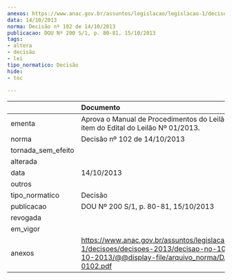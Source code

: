 ```yaml
---
anexos: https://www.anac.gov.br/assuntos/legislacao/legislacao-1/decisoes/decisoes-2013/decisao-no-102-de-14-10-2013/@@display-file/arquivo_norma/DA2013-0102.pdf
data: 14/10/2013
norma: Decisão nº 102 de 14/10/2013
publicacao: DOU Nº 200 S/1, p. 80-81, 15/10/2013
tags:
- altera
- decisão
- lei
tipo_normatico: Decisão
hide: 
- toc 
 
---
```


|                    | Documento                                                                                                                                                 |
|:-------------------|:----------------------------------------------------------------------------------------------------------------------------------------------------------|
| ementa             | Aprova o Manual de Procedimentos do Leilão e altera item do Edital do Leilão Nº 01/2013.                                                                  |
| norma              | Decisão nº 102 de 14/10/2013                                                                                                                              |
| tornada_sem_efeito |                                                                                                                                                           |
| alterada           |                                                                                                                                                           |
| data               | 14/10/2013                                                                                                                                                |
| outros             |                                                                                                                                                           |
| tipo_normatico     | Decisão                                                                                                                                                   |
| publicacao         | DOU Nº 200 S/1, p. 80-81, 15/10/2013                                                                                                                      |
| revogada           |                                                                                                                                                           |
| em_vigor           |                                                                                                                                                           |
| anexos             | https://www.anac.gov.br/assuntos/legislacao/legislacao-1/decisoes/decisoes-2013/decisao-no-102-de-14-10-2013/@@display-file/arquivo_norma/DA2013-0102.pdf |